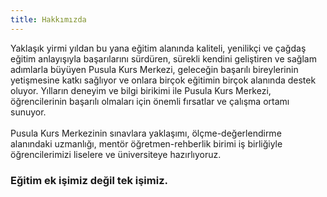 ```yaml
---
title: Hakkımızda
---
```


Yaklaşık yirmi yıldan bu yana eğitim alanında kaliteli, yenilikçi ve çağdaş eğitim anlayışıyla başarılarını sürdüren, sürekli kendini geliştiren ve sağlam adımlarla büyüyen Pusula Kurs Merkezi, geleceğin başarılı bireylerinin yetişmesine katkı sağlıyor ve onlara birçok eğitimin birçok alanında destek oluyor. Yılların deneyim ve bilgi birikimi ile Pusula Kurs Merkezi, öğrencilerinin başarılı olmaları için önemli fırsatlar ve çalışma ortamı sunuyor.<br /><br />
Pusula Kurs Merkezinin sınavlara yaklaşımı, ölçme-değerlendirme alanındaki uzmanlığı, mentör öğretmen-rehberlik birimi iş birliğiyle öğrencilerimizi liselere ve üniversiteye hazırlıyoruz.

<h3>Eğitim ek işimiz değil tek işimiz.</h3>
